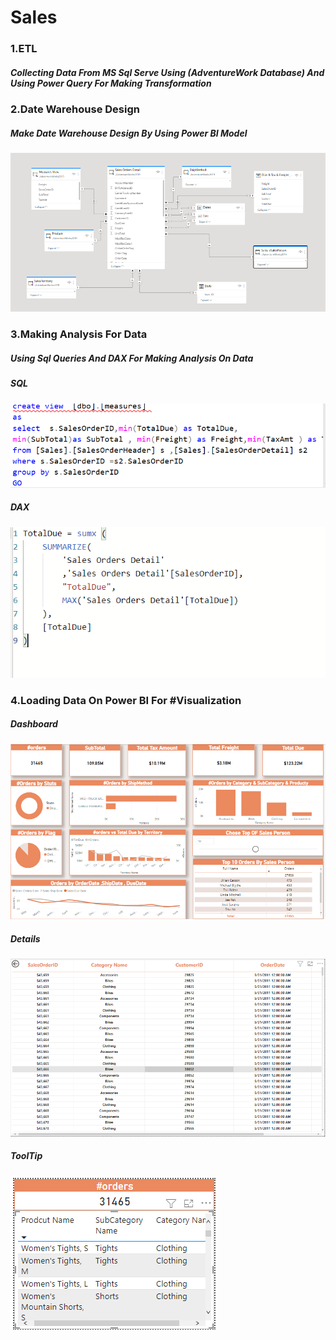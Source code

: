 # Sales
### 1.ETL
##### Collecting Data From  MS Sql Serve Using (AdventureWork Database) And Using Power Query For Making Transformation
### 2.Date Warehouse Design
##### Make Date Warehouse Design By Using Power BI Model
![](Date_Warehouse_Design.PNG)
### 3.Making Analysis For Data
##### Using Sql Queries And DAX  For Making Analysis On Data 
##### SQL
![](Analysis.PNG)
##### DAX
![](DAX.PNG)
### 4.Loading Data On Power BI For #Visualization
##### Dashboard
![](Sales.PNG)
##### Details 
![](details.PNG)
##### ToolTip
![](tooltip.PNG)


